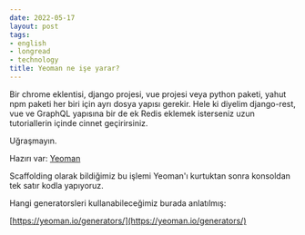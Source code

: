 ```yaml
---
date: 2022-05-17
layout: post
tags:
- english
- longread
- technology
title: Yeoman ne işe yarar?
---
```


Bir chrome eklentisi, django projesi, vue projesi veya python paketi, yahut npm paketi her biri için ayrı dosya yapısı gerekir. Hele ki diyelim django-rest, vue ve GraphQL yapısına bir de ek Redis eklemek isterseniz uzun tutoriallerin içinde cinnet geçirirsiniz.

Uğraşmayın.

Hazırı var: [Yeoman](https://yeoman.io/)

Scaffolding olarak bildiğimiz bu işlemi Yeoman'ı kurtuktan sonra konsoldan tek satır kodla yapıyoruz.

Hangi generatorsleri kullanabileceğimiz burada anlatılmış:

[https://yeoman.io/generators/](https://yeoman.io/generators/)
